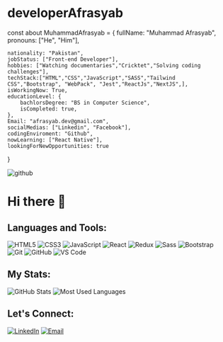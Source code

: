 # developerAfrasyab
const about MuhammadAfrasyab = {
    fullName: "Muhammad Afrasyab",
    pronouns: ["He", "Him"],

    nationality: "Pakistan",
    jobStatus: ["Front-end Developer"],
    hobbies: ["Watching documentaries","Cricktet","Solving coding challenges"],
    techStack:["HTML","CSS","JavaScript","SASS","Tailwind CSS","Bootstrap", "WebPack", "Jest","ReactJs","NextJS",],
    isWorkingNow: True,
    educationLevel: {
        bachlorsDegree: "BS in Computer Science",
        isCompleted: true,
    },
    Email: "afrasyab.dev@gmail.com",
    socialMedias: ["Linkedin", "Facebook"],
    codingEnviroment: "Github",
    nowLearning: ["React Native"],
    lookingForNewOpportunities: true    
}


![github](https://github.com/user-attachments/assets/57cc2efe-5d33-496c-9c75-442c37228e19)






# Hi there 👋

## Languages and Tools:

![HTML5](https://img.shields.io/badge/-HTML5-E34F26?style=flat&logo=html5&logoColor=white)
![CSS3](https://img.shields.io/badge/-CSS3-1572B6?style=flat&logo=css3)
![JavaScript](https://img.shields.io/badge/-JavaScript-F7DF1E?style=flat&logo=javascript&logoColor=black)
![React](https://img.shields.io/badge/-React-61DAFB?style=flat&logo=react&logoColor=black)
![Redux](https://img.shields.io/badge/-Redux-764ABC?style=flat&logo=redux)
![Sass](https://img.shields.io/badge/-Sass-CC6699?style=flat&logo=sass&logoColor=white)
![Bootstrap](https://img.shields.io/badge/-Bootstrap-563D7C?style=flat&logo=bootstrap)
![Git](https://img.shields.io/badge/-Git-F05032?style=flat&logo=git&logoColor=white)
![GitHub](https://img.shields.io/badge/-GitHub-181717?style=flat&logo=github)
![VS Code](https://img.shields.io/badge/-VS_Code-007ACC?style=flat&logo=visual-studio-code)

## My Stats:

![GitHub Stats](https://github-readme-stats.vercel.app/api?username=Afrasyab11&show_icons=true&count_private=true)
![Most Used Languages](https://github-readme-stats.vercel.app/api/top-langs/?username=Afrasyab11&layout=compact)

## Let's Connect:

[![LinkedIn](https://img.shields.io/badge/-LinkedIn-0A66C2?style=flat&logo=linkedin&logoColor=white)](https://www.linkedin.com/in/muhammad-afrasyab-65888b195/)
[![Email](https://img.shields.io/badge/-Email-D14836?style=flat&logo=gmail&logoColor=white)](mailto:makust7@gmail.com)
